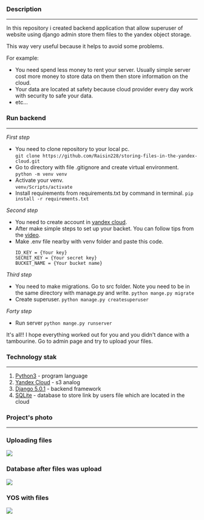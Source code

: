 ### Description

---

In this repository i created backend application that allow superuser of website 
using django admin store them files to the yandex object storage. 

This way very useful because it helps to avoid some problems. 

For example:

- You need spend less money to rent your server. Usually simple server cost more money to 
store data on them then store information on the cloud.
- Your data are located at safety because cloud provider every day work with 
security to safe your data.
- etc...

### Run backend

---

*First step*
* You need to clone repository to your local pc.\
`git clone https://github.com/Raisin228/storing-files-in-the-yandex-cloud.git`
* Go to directory with file .gitignore and create virtual environment.\
`python -m venv venv`
* Activate your venv.\
`venv/Scripts/activate`
* Install requirements from requirements.txt by command in terminal.
`pip install -r requirements.txt`

*Second step*
* You need to create account in 
<a href='https://cloud.yandex.ru/ru/'>yandex cloud</a>.
* After make simple steps to set up your backet. You can follow tips from the <a href='https://www.youtube.com/watch?v=L_6PiJFaldI'>video</a>.
* Make .env file nearby with venv folder and paste this code.
  ```
  ID_KEY = {Your key}
  SECRET_KEY = {Your secret key}
  BUCKET_NAME = {Your bucket name}
  ```

*Third step*
* You need to make migrations. Go to src folder. Note you need to be in the same
directory with manage.py and write.
`python mange.py migrate`
* Create superuser.
`python manage.py createsuperuser`

*Forty step*
* Run server
`python mange.py runserver`

It's all!! I hope everything worked out for you and you didn't dance with 
a tambourine. Go to admin page and try to upload your files. 

### Technology stak 

---

1. [Python3](https://www.python.org/) - program language
2. [Yandex Cloud](https://cloud.yandex.ru/ru/) - s3 analog
3. [Django 5.0.1](https://www.djangoproject.com/) - backend framework
4. [SQLite](https://www.sqlite.org/index.html) - database to store link by users file which are located in the cloud

### Project's photo

---

### Uploading files
<img src="https://github.com/Raisin228/storing-files-in-the-yandex-cloud/blob/main/screenshots/Django%20admin%20with%20file.png">

### Database after files was upload
<img src="https://github.com/Raisin228/storing-files-in-the-yandex-cloud/blob/main/screenshots/DB.png">

### YOS with files
<img src="https://github.com/Raisin228/storing-files-in-the-yandex-cloud/blob/main/screenshots/Files%20uploded%20to%20the%20cloud.png">






